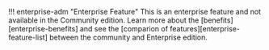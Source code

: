 !!! enterprise-adm "Enterprise Feature"
    This is an enterprise feature and not available in the Community edition. Learn more about the [benefits][enterprise-benefits] and see the [comparion of features][enterprise-feature-list] between the community and Enterprise edition.
